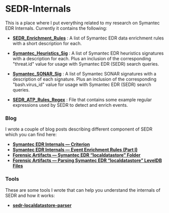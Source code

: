 # SEDR-Internals

This is a place where I put everything related to my research on Symantec EDR Internals. Currently it contains the following:

* **[SEDR_Enrichment_Rules](https://github.com/nasbench/SEDR-Internals/blob/main/SEDR_Enrichment_Rules.txt)** : A list of Symantec EDR data enrichment rules with a short description for each.

* **[Symantec_Heuristics_Sig](https://github.com/nasbench/SEDR-Internals/blob/main/Symantec_Heuristics_Sig.txt)** : A list of Symantec EDR heuristics signatures with a description for each. Plus an inclusion of the corresponding "threat.id" value for usage with Symantec EDR (SEDR) search queries.

* **[Symantec_SONAR_Sig](https://github.com/nasbench/SEDR-Internals/blob/main/Symantec_SONAR_Sig.txt)** : A list of Symantec SONAR signatures with a description of each signature. Plus an inclusion of the corresponding "bash.virus_id" value for usage with Symantec EDR (SEDR) search queries.

* **[SEDR_ATP_Rules_Regex](https://github.com/nasbench/SEDR-Internals/blob/main/SEDR_ATP_Rules_Regex.txt)** : File that contains some example regular expressions used by SEDR to detect and enrich events.


### Blog
I wrote a couple of blog posts describing different component of SEDR which you can find here:

* **[Symantec EDR Internals — Criterion](https://nasbench.medium.com/symantec-edr-internals-criterion-fa49be4e21af)**
* **[Symantec EDR Internals — Event Enrichment Rules (Part I)](https://nasbench.medium.com/symantec-edr-internals-event-enrichment-rules-part-i-b5e4340041a7)**
* **[Forensic Artifacts — Symantec EDR “localdatastore” Folder](https://nasbench.medium.com/forensics-artifacts-symantec-edr-localdatastore-folder-9bff91d2876d)**
* **[Forensic Artifacts — Parsing Symantec EDR “localdatastore” LevelDB Files](https://nasbench.medium.com/forensics-artifacts-parsing-symantec-edr-localdatastore-leveldb-files-86f5c75736d5)**

### Tools
These are some tools I wrote that can help you understand the internals of SEDR and how it works:

* **[sedr-localdatastore-parser](https://github.com/nasbench/sedr-localdatastore-parser)**
